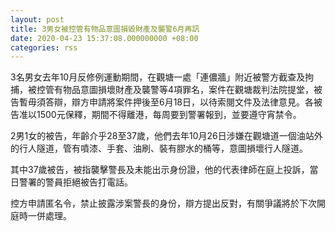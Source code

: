 ```yaml
---
layout: post
title: 3男女被控管有物品意圖損毀財產及襲警6月再訊
date: 2020-04-23 15:37:08.000000000 +08:00
categories: rss
---
```


3名男女去年10月反修例運動期間，在觀塘一處「連儂牆」附近被警方截查及拘捕，被控管有物品意圖損壞財產及襲警等4項罪名，案件在觀塘裁判法院提堂，被告暫毋須答辯，辯方申請將案件押後至6月18日，以待索閱文件及法律意見。各被告准以1500元保釋，期間不得離港，每周要到警署報到，並要遵守宵禁令。

2男1女的被告，年齡介乎28至37歲，他們去年10月26日涉嫌在觀塘道一個油站外的行人隧道，管有噴漆、手套、油刷、裝有膠水的桶等，意圖損壞行人隧道。

其中37歲被告，被指襲擊警長及未能出示身份證，他的代表律師在庭上投訴，當日警署的警員拒絕被告打電話。

控方申請匿名令，禁止披露涉案警長的身份，辯方提出反對，有關爭議將於下次開庭時一併處理。
